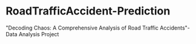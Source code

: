 # RoadTrafficAccident-Prediction
"Decoding Chaos: A Comprehensive Analysis of Road Traffic Accidents"- Data Analysis Project

